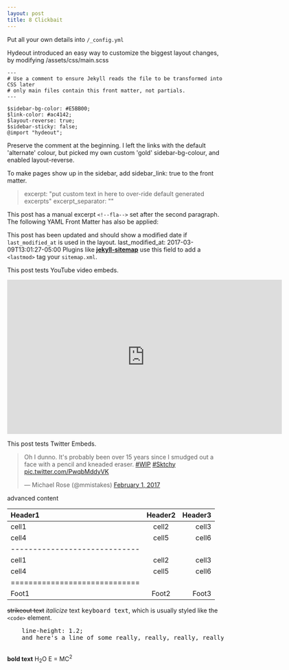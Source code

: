 ```yaml
---
layout: post
title: 8 Clickbait
---
```





Put all your own details into `/_config.yml`




Hydeout introduced an easy way to customize the biggest layout changes, by modifying /assets/css/main.scss

```
---
# Use a comment to ensure Jekyll reads the file to be transformed into CSS later
# only main files contain this front matter, not partials.
---

$sidebar-bg-color: #E5BB00;
$link-color: #ac4142;
$layout-reverse: true;
$sidebar-sticky: false;
@import "hydeout";
```

Preserve the comment at the beginning.
I left the links with the default 'alternate' colour, but picked my own custom 'gold' sidebar-bg-colour, and enabled layout-reverse.




To make pages show up in the sidebar, add sidebar_link: true to the front matter.

> excerpt: "put custom text in here to over-ride default generated excerpts"
> excerpt_separator: "<!--fla-->"

This post has a manual excerpt `<!--fla-->` set after the second paragraph. The following YAML Front Matter has also be applied:

This post has been updated and should show a modified date if `last_modified_at` is used in the layout.
  last_modified_at: 2017-03-09T13:01:27-05:00
  Plugins like [**jekyll-sitemap**](https://github.com/jekyll/jekyll-feed) use this field to add a `<lastmod>` tag your `sitemap.xml`.



This post tests YouTube video embeds.
  <div class="embed-responsive embed-responsive-16by9">
    <iframe width="640" height="360" src="https://www.youtube-nocookie.com/embed/l2Of1-d5E5o?controls=0&amp;" frameborder="0" allowfullscreen></iframe>
  </div>


This post tests Twitter Embeds.
  <blockquote class="twitter-tweet" data-lang="en"><p lang="en" dir="ltr">Oh I dunno. It&#39;s probably been over 15 years since I smudged out a face with a pencil and kneaded eraser. <a href="https://twitter.com/hashtag/WIP?src=hash">#WIP</a> <a href="https://twitter.com/hashtag/Sktchy?src=hash">#Sktchy</a> <a href="https://t.co/PwqbMddyVK">pic.twitter.com/PwqbMddyVK</a></p>&mdash; Michael Rose (@mmistakes) <a href="https://twitter.com/mmistakes/status/826644109670612997">February 1, 2017</a></blockquote>
  <script async src="//platform.twitter.com/widgets.js" charset="utf-8"></script>

advanced content

| Header1 | Header2 | Header3 |
|:--------|:-------:|--------:|
| cell1   | cell2   | cell3   |
| cell4   | cell5   | cell6   |
|-----------------------------|
| cell1   | cell2   | cell3   |
| cell4   | cell5   | cell6   |
|=============================|
| Foot1   | Foot2   | Foot3   |

<strike>strikeout text</strike>
_italicize_ text
<kbd>keyboard text</kbd>, which is usually styled like the `<code>` element.
<pre>
    line-height: 1.2;
    and here's a line of some really, really, really, really long text, just to see how the PRE element handles it and to find out how it overflows;
  </pre>
**bold text**
H<sub>2</sub>O
E = MC<sup>2</sup>


